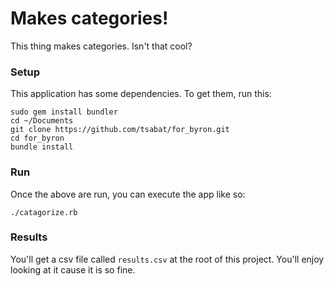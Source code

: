 # Makes categories!

This thing makes categories.  Isn't that cool?

### Setup 

This application has some dependencies.  To get them, run this:

```
sudo gem install bundler
cd ~/Documents
git clone https://github.com/tsabat/for_byron.git
cd for_byron
bundle install
```

### Run

Once the above are run, you can execute the app like so:

```
./catagorize.rb
```

### Results

You'll get a csv file called `results.csv` at the root of this project.  You'll
enjoy looking at it cause it is so fine.
